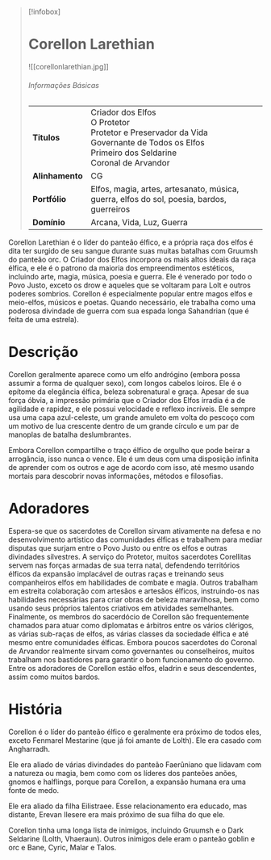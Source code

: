 > [!infobox]
> # Corellon Larethian
> ![[corellonlarethian.jpg]]
> ###### Informações Básicas
> | | |
> | ---- | ---- |
> | **Titulos** | Criador dos Elfos<br/>O Protetor<br/>Protetor e Preservador da Vida<br/>Governante de Todos os Elfos<br/>Primeiro dos Seldarine<br/>Coronal de Arvandor |
> | **Alinhamento** | CG |
> | **Portfólio** | Elfos, magia, artes, artesanato, música, guerra, elfos do sol, poesia, bardos, guerreiros |
> | **Domínio** | Arcana, Vida, Luz, Guerra |

Corellon Larethian é o líder do panteão élfico, e a própria raça dos elfos é dita ter surgido de seu sangue durante suas muitas batalhas com Gruumsh do panteão orc. O Criador dos Elfos incorpora os mais altos ideais da raça élfica, e ele é o patrono da maioria dos empreendimentos estéticos, incluindo arte, magia, música, poesia e guerra. Ele é venerado por todo o Povo Justo, exceto os drow e aqueles que se voltaram para Lolt e outros poderes sombrios. Corellon é especialmente popular entre magos elfos e meio-elfos, músicos e poetas. Quando necessário, ele trabalha como uma poderosa divindade de guerra com sua espada longa Sahandrian (que é feita de uma estrela).

# Descrição
Corellon geralmente aparece como um elfo andrógino (embora possa assumir a forma de qualquer sexo), com longos cabelos loiros. Ele é o epítome da elegância élfica, beleza sobrenatural e graça. Apesar de sua força óbvia, a impressão primária que o Criador dos Elfos irradia é a de agilidade e rapidez, e ele possui velocidade e reflexo incríveis. Ele sempre usa uma capa azul-celeste, um grande amuleto em volta do pescoço com um motivo de lua crescente dentro de um grande círculo e um par de manoplas de batalha deslumbrantes.

Embora Corellon compartilhe o traço élfico de orgulho que pode beirar a arrogância, isso nunca o vence. Ele é um deus com uma disposição infinita de aprender com os outros e age de acordo com isso, até mesmo usando mortais para descobrir novas informações, métodos e filosofias.

# Adoradores
Espera-se que os sacerdotes de Corellon sirvam ativamente na defesa e no desenvolvimento artístico das comunidades élficas e trabalhem para mediar disputas que surjam entre o Povo Justo ou entre os elfos e outras divindades silvestres. A serviço do Protetor, muitos sacerdotes Corellitas servem nas forças armadas de sua terra natal, defendendo territórios élficos da expansão implacável de outras raças e treinando seus companheiros elfos em habilidades de combate e magia. Outros trabalham em estreita colaboração com artesãos e artesãos élficos, instruindo-os nas habilidades necessárias para criar obras de beleza maravilhosa, bem como usando seus próprios talentos criativos em atividades semelhantes. Finalmente, os membros do sacerdócio de Corellon são frequentemente chamados para atuar como diplomatas e árbitros entre os vários clérigos, as várias sub-raças de elfos, as várias classes da sociedade élfica e até mesmo entre comunidades élficas. Embora poucos sacerdotes do Coronal de Arvandor realmente sirvam como governantes ou conselheiros, muitos trabalham nos bastidores para garantir o bom funcionamento do governo. Entre os adoradores de Corellon estão elfos, eladrin e seus descendentes, assim como muitos bardos.

# História
Corellon é o líder do panteão élfico e geralmente era próximo de todos eles, exceto Fenmarel Mestarine (que já foi amante de Lolth). Ele era casado com Angharradh.

Ele era aliado de várias divindades do panteão Faerûniano que lidavam com a natureza ou magia, bem como com os líderes dos panteões anões, gnomos e halflings, porque para Corellon, a expansão humana era uma fonte de medo.

Ele era aliado da filha Eilistraee. Esse relacionamento era educado, mas distante, Erevan Ilesere era mais próximo de sua filha do que ele.

Corellon tinha uma longa lista de inimigos, incluindo Gruumsh e o Dark Seldarine (Lolth, Vhaeraun). Outros inimigos dele eram o panteão goblin e orc e Bane, Cyric, Malar e Talos.